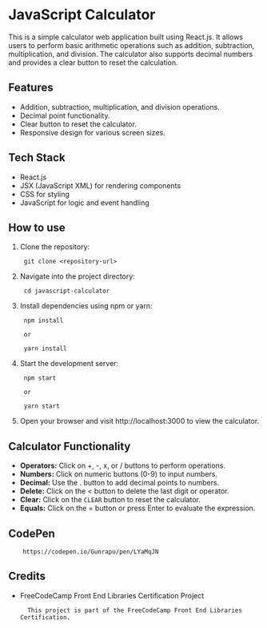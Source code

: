 # JavaScript Calculator

This is a simple calculator web application built using React.js. It allows users to perform basic arithmetic operations such as addition, subtraction, multiplication, and division. The calculator also supports decimal numbers and provides a clear button to reset the calculation.

## Features

- Addition, subtraction, multiplication, and division operations.
- Decimal point functionality.
- Clear button to reset the calculator.
- Responsive design for various screen sizes.

## Tech Stack

- React.js
- JSX (JavaScript XML) for rendering components
- CSS for styling
- JavaScript for logic and event handling

## How to use

1. Clone the repository:

        git clone <repository-url>

2. Navigate into the project directory:

        cd javascript-calculator

3. Install dependencies using npm or yarn:

        npm install

        or

        yarn install

4. Start the development server:

        npm start

        or

        yarn start

5. Open your browser and visit http://localhost:3000 to view the calculator.

## Calculator Functionality

- **Operators:** Click on +, -, x, or / buttons to perform operations.
- **Numbers:** Click on numeric buttons (0-9) to input numbers.
- **Decimal:** Use the . button to add decimal points to numbers.
- **Delete:** Click on the < button to delete the last digit or operator.
- **Clear:** Click on the `CLEAR` button to reset the calculator.
- **Equals:** Click on the = button or press Enter to evaluate the expression.

## CodePen

        https://codepen.io/Gunrapu/pen/LYaMqJN

## Credits

- FreeCodeCamp Front End Libraries Certification Project

        This project is part of the FreeCodeCamp Front End Libraries Certification.
